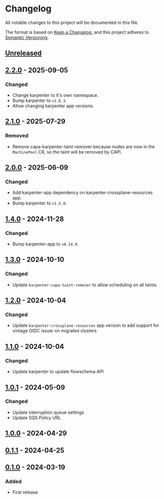 # Changelog

All notable changes to this project will be documented in this file.

The format is based on [Keep a Changelog](https://keepachangelog.com/en/1.0.0/),
and this project adheres to [Semantic Versioning](https://semver.org/spec/v2.0.0.html).

## [Unreleased]

## [2.2.0] - 2025-09-05

### Changed

- Change karpenter to it's own namespace.
- Bump karpenter to `v1.6.3`.
- Allow changing karpenter app versions.

## [2.1.0] - 2025-07-29

### Removed

- Remove capa-karpenter-taint-remover because nodes are now in the `MachinePool` CR, so the taint will be removed by CAPI.

## [2.0.0] - 2025-06-09

### Changed

- Add karpenter-app dependency on karpenter-crossplane-resources app.
- Bump karpenter to `v1.5.0`.

## [1.4.0] - 2024-11-28

### Changed

- Bump karpenter-app to `v0.14.0`.

## [1.3.0] - 2024-10-10

### Changed

- Update `karpenter-capa-taint-remover` to allow scheduling on all taints.

## [1.2.0] - 2024-10-04

### Changed

- Update `karpenter-crossplane-resources` app version to add support for vintage OIDC issuer on migrated clusters

## [1.1.0] - 2024-10-04

### Changed

- Update karpenter to update flowschema API

## [1.0.1] - 2024-05-09

### Changed

- Update interruption queue settings
- Update SQS Policy URL

## [1.0.0] - 2024-04-29

## [0.1.1] - 2024-04-25

## [0.1.0] - 2024-03-19

### Added

- First release

[Unreleased]: https://github.com/giantswarm/karpenter-bundle/compare/v2.2.0...HEAD
[2.2.0]: https://github.com/giantswarm/karpenter-bundle/compare/v2.1.0...v2.2.0
[2.1.0]: https://github.com/giantswarm/karpenter-bundle/compare/v2.0.0...v2.1.0
[2.0.0]: https://github.com/giantswarm/karpenter-bundle/compare/v1.4.0...v2.0.0
[1.4.0]: https://github.com/giantswarm/karpenter-bundle/compare/v1.3.0...v1.4.0
[1.3.0]: https://github.com/giantswarm/karpenter-bundle/compare/v1.2.0...v1.3.0
[1.2.0]: https://github.com/giantswarm/karpenter-bundle/compare/v1.1.0...v1.2.0
[1.1.0]: https://github.com/giantswarm/karpenter-bundle/compare/v1.0.1...v1.1.0
[1.0.1]: https://github.com/giantswarm/karpenter-bundle/compare/v1.0.0...v1.0.1
[1.0.0]: https://github.com/giantswarm/karpenter-bundle/compare/v0.1.1...v1.0.0
[0.1.1]: https://github.com/giantswarm/karpenter-bundle/compare/v0.1.0...v0.1.1
[0.1.0]: https://github.com/giantswarm/karpenter-bundle/compare/v0.0.1...v0.1.0
